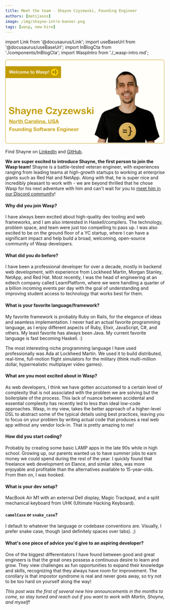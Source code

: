 ```yaml
---
title: Meet the team - Shayne Czyzewski, Founding Engineer
authors: [matijasos]
image: /img/shayne-intro-banner.png
tags: [wasp, new-hire]
---
```


import Link from '@docusaurus/Link';
import useBaseUrl from '@docusaurus/useBaseUrl';
import InBlogCta from './components/InBlogCta';
import WaspIntro from './_wasp-intro.md';

![Welcome Shayne!](../static/img/shayne-intro-banner.png)

Find Shayne on [LinkedIn](https://www.linkedin.com/in/shayneski/) and [GitHub](https://github.com/shayneczyzewski).

<WaspIntro />
<InBlogCta />

**We are super excited to introduce Shayne, the first person to join the Wasp team!** Shayne is a battle-tested veteran engineer, with experiences ranging from leading teams at high-growth startups to working at enterprise giants such as Red Hat and NetApp. Along with that, he is super nice and incredibly pleasant to work with - we are beyond thrilled that he chose Wasp for his next adventure with him and can't wait for you to [meet him in our Discord community](https://discord.gg/rzdnErX)!

#### Why did you join Wasp?

I have always been excited about high-quality dev tooling and web frameworks, and I am also interested in Haskell/compilers. The technology, problem space, and team were just too compelling to pass up. I was also excited to be on the ground floor of a YC startup, where I can have a significant impact and help build a broad, welcoming, open-source community of Wasp developers.

#### What did you do before?

I have been a professional developer for over a decade, mostly in backend web development, with experience from Lockheed Martin, Morgan Stanley, NetApp, and Red Hat. Most recently, I was the head of engineering at an edtech company called LearnPlatform, where we were handling a quarter of a billion incoming events per day with the goal of understanding and improving student access to technology that works best for them.

#### What is your favorite language/framework?

My favorite framework is probably Ruby on Rails, for the elegance of ideas and seamless implementation. I never had an actual favorite programming language, as I enjoy different aspects of Ruby, Elixir, JavaScript, C#, and others. My least favorite has always been Java. My current favorite language is fast becoming Haskell. :)

The most interesting niche programming language I have used professionally was Ada at Lockheed Martin. We used it to build distributed, real-time, full-motion flight simulators for the military (think multi-million dollar, hyperrealistic multiplayer video games).

#### What are you most excited about in Wasp?

As web developers, I think we have gotten accustomed to a certain level of complexity that is not associated with the problem we are solving but the boilerplate of the process. This lack of nuance between accidental and essential complexity has recently led to less than ideal low-code approaches. Wasp, in my view, takes the better approach of a higher-level DSL to abstract some of the typical details using best practices, leaving you to focus on your problem by writing actual code that produces a real web app without any vendor lock-in. That is pretty amazing to me!

#### How did you start coding?

Probably by creating some basic LAMP apps in the late 90s while in high school. Growing up, our parents wanted us to have summer jobs to earn money we could spend during the rest of the year. I quickly found that freelance web development on Elance, and similar sites, was more enjoyable and profitable than the alternatives available to 15-year-olds. From then on, I was hooked.

#### What is your dev setup?

MacBook Air M1 with an external Dell display, Magic Trackpad, and a split mechanical keyboard from UHK (Ultimate Hacking Keyboard).

#### `camelCase` or `snake_case`?

I default to whatever the language or codebase conventions are. Visually, I prefer snake case, though (and definitely spaces over tabs). ;)

#### What's one piece of advice you'd give to an aspiring developer?

One of the biggest differentiators I have found between good and great engineers is that the great ones possess a continuous desire to learn and grow. They view challenges as fun opportunities to expand their knowledge and skills, recognizing that they always have room for improvement. The corollary is that impostor syndrome is real and never goes away, so try not to be too hard on yourself along the way!

*This post was the first of several new hire announcements in the months to come, so stay tuned and reach out if you want to work with Martin, Shayne, and myself!*

<InBlogCta />
